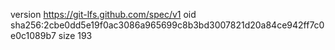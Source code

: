 version https://git-lfs.github.com/spec/v1
oid sha256:2cbe0dd5e19f0ac3086a965699c8b3bd3007821d20a84ce942ff7c0e0c1089b7
size 193
